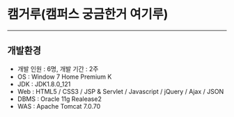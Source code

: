 
# 캠거루(캠퍼스 궁금한거 여기루)

***

## 개발환경
* 개발 인원 : 6명,  개발 기간 : 2주
* OS : Window 7 Home Premium K
* JDK : JDK1.8.0_121
* Web : HTML5 / CSS3 / JSP & Servlet / Javascript / jQuery / Ajax / JSON
* DBMS : Oracle 11g Realease2
* WAS : Apache Tomcat 7.0.70
